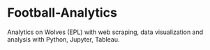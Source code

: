 # Football-Analytics
Analytics on Wolves (EPL) with web scraping, data visualization and analysis with Python, Jupyter, Tableau.

